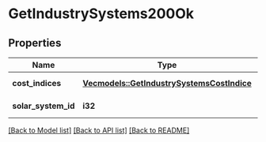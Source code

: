 # GetIndustrySystems200Ok

## Properties

Name | Type | Description | Notes
------------ | ------------- | ------------- | -------------
**cost_indices** | [**Vec<models::GetIndustrySystemsCostIndice>**](get_industry_systems_cost_indice.md) | cost_indices array | 
**solar_system_id** | **i32** | solar_system_id integer | 

[[Back to Model list]](../README.md#documentation-for-models) [[Back to API list]](../README.md#documentation-for-api-endpoints) [[Back to README]](../README.md)


